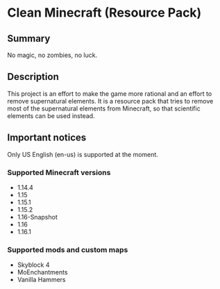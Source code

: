 # Clean Minecraft (Resource Pack)

## Summary

No magic, no zombies, no luck.

## Description

This project is an effort to make the game more rational and an effort to remove supernatural elements.
It is a resource pack that tries to remove most of the supernatural elements from Minecraft, so that scientific elements can be used instead.

## Important notices

Only US English (en-us) is supported at the moment.

### Supported Minecraft versions

- 1.14.4
- 1.15
- 1.15.1
- 1.15.2
- 1.16-Snapshot
- 1.16
- 1.16.1

### Supported mods and custom maps

- Skyblock 4
- MoEnchantments
- Vanilla Hammers
